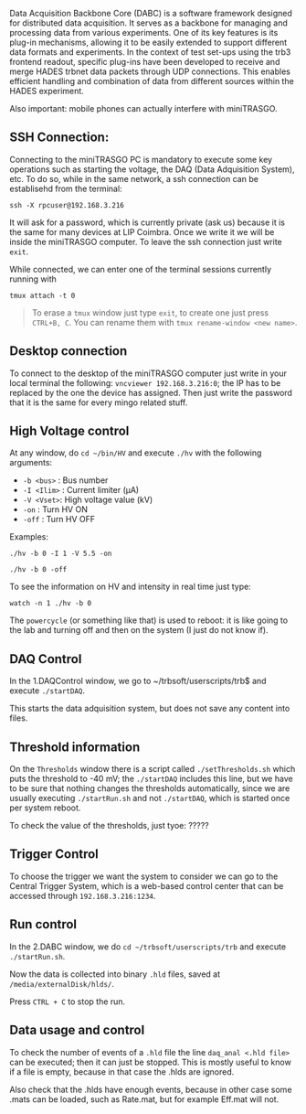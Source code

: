Data Acquisition Backbone Core (DABC) is a software framework designed for distributed data acquisition. It serves as a backbone for managing and processing data from various experiments. One of its key features is its plug-in mechanisms, allowing it to be easily extended to support different data formats and experiments. In the context of test set-ups using the trb3 frontend readout, specific plug-ins have been developed to receive and merge HADES trbnet data packets through UDP connections. This enables efficient handling and combination of data from different sources within the HADES experiment.

Also important: mobile phones can actually interfere with miniTRASGO.

## SSH Connection:
Connecting to the miniTRASGO PC is mandatory to execute some key operations such as starting the voltage, the DAQ (Data Adquisition System), etc. To do so, while in the same network, a ssh connection can be establisehd from the terminal:
    
    ssh -X rpcuser@192.168.3.216
    
It will ask for a password, which is currently private (ask us) because it is the same for many devices at LIP Coimbra. Once we write it we will be inside the miniTRASGO computer. To leave the ssh connection just write `exit`.

While connected, we can enter one of the terminal sessions currently running with

    tmux attach -t 0

> To erase a `tmux` window just type `exit`, to create one just press `CTRL+B, C`. You can rename them with `tmux rename-window <new name>`.

## Desktop connection
To connect to the desktop of the miniTRASGO computer just write in your local terminal the following: `vncviewer 192.168.3.216:0`; the IP has to be replaced by the one the device has assigned. Then just write the password that it is the same for every mingo related stuff.

## High Voltage control
At any window, do `cd ~/bin/HV` and execute `./hv` with the following arguments:

- `-b <bus>` : Bus number
- `-I <Ilim>` : Current limiter (μA)
- `-V <Vset>`: High voltage value (kV)
- `-on` : Turn HV ON
- `-off` : Turn HV OFF

Examples:

    ./hv -b 0 -I 1 -V 5.5 -on 
<!-- tsk -->
    ./hv -b 0 -off

To see the information on HV and intensity in real time just type:

    watch -n 1 ./hv -b 0

The `powercycle` (or something like that) is used to reboot: it is like going to the lab and turning off and then on the system (I just do not know if).

## DAQ Control

In the 1.DAQControl window, we go to ~/trbsoft/userscripts/trb$ and execute `./startDAQ`.

This starts the data adquisition system, but does not save any content into files.

## Threshold information
On the `Thresholds` window there is a script called `./setThresholds.sh` which puts the threshold to -40 mV; the `./startDAQ` includes this line, but we have to be sure that nothing changes the thresholds automatically, since we are usually executing `./startRun.sh` and not `./startDAQ`, which is started once per system reboot.

To check the value of the thresholds, just tyoe: ?????

## Trigger Control

To choose the trigger we want the system to consider we can go to the Central Trigger System, which is a web-based control center that can be accessed through `192.168.3.216:1234`.

## Run control

In the 2.DABC window, we do `cd ~/trbsoft/userscripts/trb` and execute `./startRun.sh`.

Now the data is collected into binary `.hld` files, saved at `/media/externalDisk/hlds/`.

Press `CTRL + C` to stop the run.

## Data usage and control
To check the number of events of a `.hld` file the line `daq_anal <.hld file>` can be executed; then it can just be stopped. This is mostly useful to know if a file is empty, because in that case the .hlds are ignored.

Also check that the .hlds have enough events, because in other case some .mats can be loaded, such as Rate.mat, but for example Eff.mat will not.
